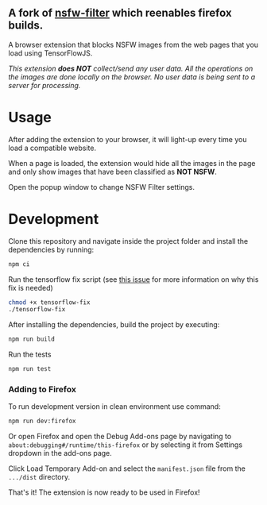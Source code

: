 ## A fork of [nsfw-filter](https://github.com/nsfw-filter/nsfw-filter) which reenables firefox builds.

A browser extension that blocks NSFW images from the web pages that you load using TensorFlowJS.

*This extension **does NOT** collect/send any user data. All the operations on the images are done locally on the browser. No user data is being sent to a server for processing.*

# Usage

After adding the extension to your browser, it will light-up every time you load a compatible website.

When a page is loaded, the extension would hide all the images in the page and only show images that have been classified as **NOT NSFW**.

Open the popup window to change NSFW Filter settings.


# Development

Clone this repository and navigate inside the project folder and install the dependencies by running:

```sh
npm ci
```
Run the tensorflow fix script (see [this issue](https://github.com/nsfw-filter/nsfw-filter/issues/170#issuecomment-796461853) for more information on why this fix is needed)
```sh
chmod +x tensorflow-fix
./tensorflow-fix
```

After installing the dependencies, build the project by executing:

```sh
npm run build
```

Run the tests

```sh
npm run test
```


### Adding to Firefox
To run development version in clean environment use command:

```sh
npm run dev:firefox
```

Or open Firefox and open the Debug Add-ons page by navigating to ```about:debugging#/runtime/this-firefox``` or by selecting it from Settings dropdown in the add-ons page.

Click Load Temporary Add-on and select the ```manifest.json``` file from the ```.../dist``` directory.

That's it! The extension is now ready to be used in Firefox!

